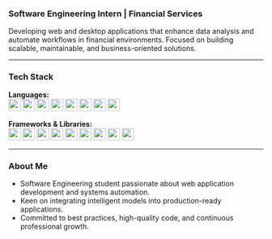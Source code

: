 ### Software Engineering Intern | Financial Services

Developing web and desktop applications that enhance data analysis and automate workflows in financial environments. Focused on building scalable, maintainable, and business-oriented solutions.

---

### Tech Stack

**Languages:**  
<img src="https://skillicons.dev/icons?i=java" width="24"/> <img src="https://skillicons.dev/icons?i=c" width="24"/> <img src="https://skillicons.dev/icons?i=python" width="24"/> <img src="https://skillicons.dev/icons?i=js" width="24"/> <img src="https://skillicons.dev/icons?i=ts" width="24"/> <img src="https://skillicons.dev/icons?i=php" width="24"/> <img src="https://skillicons.dev/icons?i=html" width="24"/> <img src="https://skillicons.dev/icons?i=css" width="24"/>

**Frameworks & Libraries:**  
<img src="https://skillicons.dev/icons?i=flask" width="24"/> <img src="https://skillicons.dev/icons?i=fastapi" width="24"/> <img src="https://skillicons.dev/icons?i=django" width="24"/> <img src="https://skillicons.dev/icons?i=nextjs" width="24"/> <img src="https://skillicons.dev/icons?i=react" width="24"/> <img src="https://skillicons.dev/icons?i=pandas" width="24"/> <img src="https://skillicons.dev/icons?i=numpy" width="24"/> <img src="https://skillicons.dev/icons?i=pandas" width="24"/> <img src="https://skillicons.dev/icons?i=numpy" width="24"/>

---

### About Me

- Software Engineering student passionate about web application development and systems automation.  
- Keen on integrating intelligent models into production-ready applications.  
- Committed to best practices, high-quality code, and continuous professional growth.
